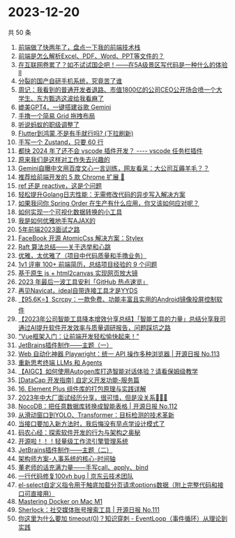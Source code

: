 # 2023-12-20

共 50 条

<!-- BEGIN JUEJIN -->
<!-- 最后更新时间 2023-12-20 00:07:20 +0800 -->
1. [前端做了快两年了，盘点一下我的前端技术栈](https://juejin.cn/post/7313042225863426102)
1. [前端是怎么解析Excel、PDF、Word、PPT等文件的？](https://juejin.cn/post/7313048171797544997)
1. [在互联网卷累了？如不试试国企吧！——在5A级景区写代码是一种什么的体验 II](https://juejin.cn/post/7313766185198485531)
1. [分裂的国产自研手机系统，究竟苦了谁](https://juejin.cn/post/7313042225864540214)
1. [周记：我看到的普通开发者退路、市值1800亿的公司CEO公开场合喷一个大学生、东方甄选这波给我看麻了](https://juejin.cn/post/7313242064195469321)
1. [媲美GPT4，一键搭建谷歌 Gemini](https://juejin.cn/post/7313242038559457306)
1. [手撸一个简易 Grid 拖拽布局](https://juejin.cn/post/7313048145529487369)
1. [听说蚂蚁的职级调整了](https://juejin.cn/post/7313979404993069094)
1. [Flutter到鸿蒙,不是有手就行吗? (下拉刷新)](https://juejin.cn/post/7313161940283998260)
1. [手写一个 Zustand，只要 60 行](https://juejin.cn/post/7313242064195797001)
1. [都快 2024 年了还不会 vscode 插件开发？ ---- vscode 任务栏插件](https://juejin.cn/post/7312724111399239743)
1. [原来我们是这样对工作失去兴趣的](https://juejin.cn/post/7312724606605918249)
1. [Gemini自曝中文用百度文心一言训练，网友看呆：大公司互薅羊毛？？](https://juejin.cn/post/7313589382564823091)
1. [推荐给前端开发的 5 款 Chrome 扩展 🚀](https://juejin.cn/post/7313557322596466727)
1. [ref 还是 reactive，这是个问题](https://juejin.cn/post/7313549609179447306)
1. [轻松提升Golang日志性能：无需修改代码的异步写入解决方案](https://juejin.cn/post/7312759727993782311)
1. [如果我问你 Spring Order 在生产有什么应用，你又该如何应对呢？](https://juejin.cn/post/7313242096281485322)
1. [如何实现一个可视化数据转换的小工具](https://juejin.cn/post/7313242069099954226)
1. [我是如何优雅地手写AJAX的](https://juejin.cn/post/7313242069100019762)
1. [5年前端2023面试之路](https://juejin.cn/post/7312731537589649448)
1. [FaceBook  开源 AtomicCss 解决方案：Stylex](https://juejin.cn/post/7313042225863540790)
1. [Raft 算法总结——关于选举和心跳](https://juejin.cn/post/7313242001113333798)
1. [优雅，太优雅了（项目中代码质量和手撸业务）](https://juejin.cn/post/7312824403229556788)
1. [1v1 评审 100+ 前端简历，总结项目经验的 9 个问题](https://juejin.cn/post/7313242001113497638)
1. [基于原生 js + html2canvas 实现网页放大镜](https://juejin.cn/post/7313242064196141065)
1. [2023 年最后一波工具安利「GitHub 热点速览」](https://juejin.cn/post/7313161940284014644)
1. [再见Navicat，ideal自带连接工具才是YYDS](https://juejin.cn/post/7313738877587800104)
1. [【95.6K⭐】Scrcpy：一款免费、功能丰富且实用的Android镜像投屏控制软件](https://juejin.cn/post/7313241977735135259)
1. [【2023年公司智能工具降本增效分享总结】「智能工具的力量」总结分享我司通过AI提升软件开发效率与质量调研报告，问题踩坑之路](https://juejin.cn/post/7312060958175232063)
1. ["Vue框架入门：让前端开发轻松愉快起来！"](https://juejin.cn/post/7312824403229507636)
1. [JetBrains插件制作——主题（一）](https://juejin.cn/post/7312655375002320931)
1. [Web 自动化神器 Playwright：统一 API 操作多种浏览器 | 开源日报 No.113](https://juejin.cn/post/7313222993920540726)
1. [重新思考终端 LLMs 和 Agents](https://juejin.cn/post/7312243176834809908)
1. [【AIGC】如何使用Autogen库打造智能对话体验？请看保姆级教学](https://juejin.cn/post/7313048219301904411)
1. [[DataCap 开发指南] 自定义开发功能-服务篇](https://juejin.cn/post/7313241977735331867)
1. [16. Element Plus 组件库的打包原理与实践详解](https://juejin.cn/post/7313380227160522763)
1. [2023年中大厂面试经历分享，很可惜，但是没关系🙁🙁🙁](https://juejin.cn/post/7313749355969527871)
1. [NocoDB：把任意数据库转换成智能表格 | 开源日报 No.112](https://juejin.cn/post/7313042225863606326)
1. [从滑动窗口到YOLO、Transformer：目标检测的技术革新](https://juejin.cn/post/7313241977735184411)
1. [当接口要加入新方法时，我后悔没有早点学设计模式了](https://juejin.cn/post/7313418992310976549)
1. [码农心经：探索软件开发的行为与架构之奥秘](https://juejin.cn/post/7313042225864015926)
1. [开源啦！！！轻量级工作流引擎管理系统](https://juejin.cn/post/7313242093031276554)
1. [JetBrains插件制作——主题（二）](https://juejin.cn/post/7313027887884189711)
1. [架构师方案-人事系统的核心-时间轴](https://juejin.cn/post/7312724111399370815)
1. [董老师的话充满力量——手写call、apply、bind](https://juejin.cn/post/7313135267572121612)
1. [一行代码修复100vh bug | 京东云技术团队](https://juejin.cn/post/7313979304513552435)
1. [el-select自定义指令用于触底加载分页请求options数据（附上完整代码和接口可直接用）](https://juejin.cn/post/7312655375001223203)
1. [Mastering Docker on Mac M1](https://juejin.cn/post/7313222993919836214)
1. [Sherlock：社交媒体账号搜索工具 | 开源日报 No.111](https://juejin.cn/post/7312861376400736310)
1. [你这里为什么要加 timeout(0)？知识穿刺 - EventLoop（事件循环）从理论到实践 ](https://juejin.cn/post/7313758022485360679)
<!-- END JUEJIN -->